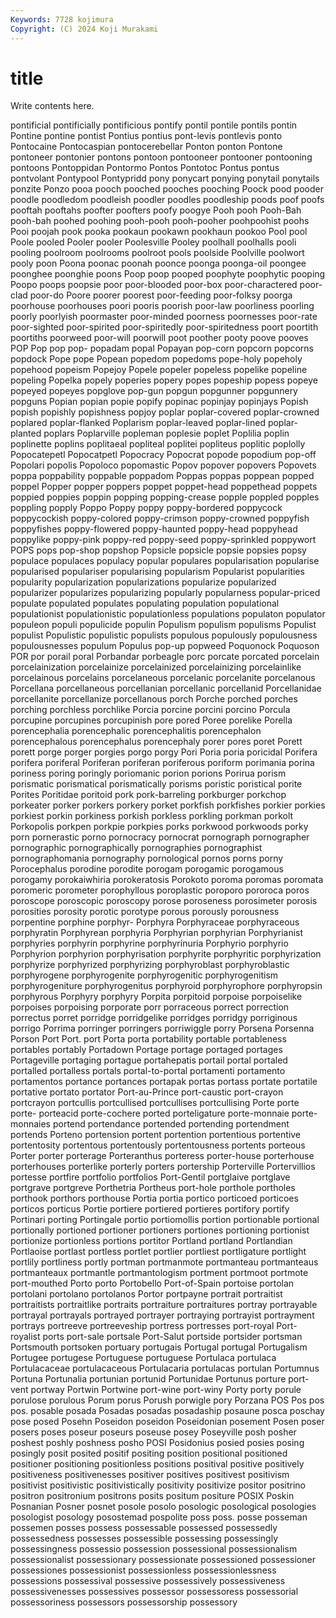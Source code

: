 ```yaml
---
Keywords: 7728 kojimura
Copyright: (C) 2024 Koji Murakami
---
```


# title

Write contents here.



 pontificial pontificially pontificious pontify pontil pontile pontils pontin Pontine
pontine pontist Pontius pontius pont-levis pontlevis ponto Pontocaine Pontocaspian pontocerebellar
Ponton ponton Pontone pontoneer pontonier pontons pontoon pontooneer pontooner pontooning
pontoons Pontoppidan Pontormo Pontos Pontotoc Pontus pontus pontvolant Pontypool Pontypridd
pony ponycart ponying ponytail ponytails ponzite Ponzo pooa pooch pooched
pooches pooching Poock pood pooder poodle poodledom poodleish poodler poodles
poodleship poods poof poofs pooftah pooftahs poofter poofters poofy poogye
Pooh pooh Pooh-Bah pooh-bah poohed poohing pooh-pooh pooh-pooher poohpoohist poohs
Pooi poojah pook pooka pookaun pookawn pookhaun pookoo Pool pool
Poole pooled Pooler pooler Poolesville Pooley poolhall poolhalls pooli pooling
poolroom poolrooms poolroot pools poolside Poolville poolwort pooly poon Poona
poonac poonah poonce poonga poonga-oil poongee poonghee poonghie poons Poop
poop pooped poophyte poophytic pooping Poopo poops poopsie poor poor-blooded
poor-box poor-charactered poor-clad poor-do Poore poorer poorest poor-feeding poor-folksy poorga
poorhouse poorhouses poori pooris poorish poor-law poorliness poorling poorly poorlyish
poormaster poor-minded poorness poornesses poor-rate poor-sighted poor-spirited poor-spiritedly poor-spiritedness poort
poortith poortiths poorweed poor-will poorwill poot poother pooty poove pooves
POP Pop pop pop- popadam popal Popayan pop-corn popcorn popcorns
popdock Pope pope Popean popedom popedoms pope-holy popeholy popehood popeism
Popejoy Popele popeler popeless popelike popeline popeling Popelka popely poperies
popery popes popeship popess popeye popeyed popeyes popglove pop-gun popgun
popgunner popgunnery popguns Popian popian popie popify popinac popinjay popinjays
Popish popish popishly popishness popjoy poplar poplar-covered poplar-crowned poplared poplar-flanked
Poplarism poplar-leaved poplar-lined poplar-planted poplars Poplarville popleman poplesie poplet Poplilia
poplin poplinette poplins poplitaeal popliteal poplitei popliteus poplitic poplolly Popocatepetl
Popocatpetl Popocracy Popocrat popode popodium pop-off Popolari popolis Popoloco popomastic
Popov popover popovers Popovets poppa poppability poppable poppadom Poppas poppas
poppean popped poppel Popper popper poppers poppet poppet-head poppethead poppets
poppied poppies poppin popping popping-crease popple poppled popples poppling popply
Poppo Poppy poppy poppy-bordered poppycock poppycockish poppy-colored poppy-crimson poppy-crowned poppyfish
poppyfishes poppy-flowered poppy-haunted poppy-head poppyhead poppylike poppy-pink poppy-red poppy-seed poppy-sprinkled
poppywort POPS pops pop-shop popshop Popsicle popsicle popsie popsies popsy
populace populaces populacy popular populares popularisation popularise popularised populariser popularising
popularism Popularist popularities popularity popularization popularizations popularize popularized popularizer popularizes
popularizing popularly popularness popular-priced populate populated populates populating population populational
populationist populationistic populationless populations populaton populator populeon populi populicide populin
Populism populism populisms Populist populist Populistic populistic populists populous populously
populousness populousnesses populum Populus pop-up popweed Poquonock Poquoson POR por
porail poral Porbandar porbeagle porc porcate porcated porcelain porcelainization porcelainize
porcelainized porcelainizing porcelainlike porcelainous porcelains porcelaneous porcelanic porcelanite porcelanous Porcellana
porcellaneous porcellanian porcellanic porcellanid Porcellanidae porcellanite porcellanize porcellanous porch Porche
porched porches porching porchless porchlike Porcia porcine porcini porcino Porcula
porcupine porcupines porcupinish pore pored Poree porelike Porella porencephalia porencephalic
porencephalitis porencephalon porencephalous porencephalus porencephaly porer pores poret Porett porett
porge porger porgies porgo porgy Pori Poria poria poricidal Porifera
porifera poriferal Poriferan poriferan poriferous poriform porimania porina poriness poring
poringly poriomanic porion porions Porirua porism porismatic porismatical porismatically porisms
poristic poristical porite Porites Poritidae poritoid pork pork-barreling porkburger porkchop
porkeater porker porkers porkery porket porkfish porkfishes porkier porkies porkiest
porkin porkiness porkish porkless porkling porkman porkolt Porkopolis porkpen porkpie
porkpies porks porkwood porkwoods porky porn pornerastic porno pornocracy pornocrat
pornograph pornographer pornographic pornographically pornographies pornographist pornographomania pornography pornological pornos
porns porny Porocephalus porodine porodite porogam porogamic porogamous porogamy porokaiwhiria
porokeratosis Porokoto poroma poromas poromata poromeric porometer porophyllous poroplastic poroporo
pororoca poros poroscope poroscopic poroscopy porose poroseness porosimeter porosis porosities
porosity porotic porotype porous porously porousness porpentine porphine porphyr- Porphyra
Porphyraceae porphyraceous porphyratin Porphyrean porphyria Porphyrian porphyrian Porphyrianist porphyries porphyrin
porphyrine porphyrinuria Porphyrio porphyrio Porphyrion porphyrion porphyrisation porphyrite porphyritic porphyrization
porphyrize porphyrized porphyrizing porphyroblast porphyroblastic porphyrogene porphyrogenite porphyrogenitic porphyrogenitism porphyrogeniture
porphyrogenitus porphyroid porphyrophore porphyropsin porphyrous Porphyry porphyry Porpita porpitoid porpoise
porpoiselike porpoises porpoising porporate porr porraceous porrect porrection porrectus porret
porridge porridgelike porridges porridgy porriginous porrigo Porrima porringer porringers porriwiggle
porry Porsena Porsenna Porson Port Port. port Porta porta portability
portable portableness portables portably Portadown Portage portage portaged portages Portageville
portaging portague portahepatis portail portal portaled portalled portalless portals portal-to-portal
portamenti portamento portamentos portance portances portapak portas portass portate portatile
portative portato portator Port-au-Prince port-caustic port-crayon portcrayon portcullis portcullised portcullises
portcullising Porte porte porte- porteacid porte-cochere ported porteligature porte-monnaie porte-monnaies
portend portendance portended portending portendment portends Porteno portension portent portention
portentious portentive portentosity portentous portentously portentousness portents porteous Porter porter
porterage Porteranthus porteress porter-house porterhouse porterhouses porterlike porterly porters portership
Porterville Portervillios portesse portfire portfolio portfolios Port-Gentil portglaive portglave portgrave
portgreve Porthetria Portheus port-hole porthole portholes porthook porthors porthouse Portia
portia portico porticoed porticoes porticos porticus Portie portiere portiered portieres
portifory portify Portinari porting Portingale portio portiomollis portion portionable portional
portionally portioned portioner portioners portiones portioning portionist portionize portionless portions
portitor Portland portland Portlandian Portlaoise portlast portless portlet portlier portliest
portligature portlight portlily portliness portly portman portmanmote portmanteau portmanteaus portmanteaux
portmantle portmantologism portment portmoot portmote port-mouthed Porto porto Portobello Port-of-Spain
portoise portolan portolani portolano portolanos Portor portpayne portrait portraitist portraitists
portraitlike portraits portraiture portraitures portray portrayable portrayal portrayals portrayed portrayer
portraying portrayist portrayment portrays portreeve portreeveship portress portresses port-royal Port-royalist
ports port-sale portsale Port-Salut portside portsider portsman Portsmouth portsoken portuary
portugais Portugal portugal Portugalism Portugee portugese Portuguese portuguese Portulaca portulaca
Portulacaceae portulacaceous Portulacaria portulacas portulan Portumnus Portuna Portunalia portunian portunid
Portunidae Portunus porture port-vent portway Portwin Portwine port-wine port-winy Porty
porty porule porulose porulous Porum porus Porush porwigle pory Porzana
POS Pos pos pos. posable posada Posadas posadas posadaship posaune
posca poschay pose posed Posehn Poseidon poseidon Poseidonian posement Posen
poser posers poses poseur poseurs poseuse posey Poseyville posh posher
poshest poshly poshness posho POSI Posidonius posied posies posing posingly
posit posited positif positing position positional positioned positioner positioning positionless
positions positival positive positively positiveness positivenesses positiver positives positivest positivism
positivist positivistic positivistically positivity positivize positor positrino positron positronium positrons
posits positum positure POSIX Poskin Posnanian Posner posnet posole posolo
posologic posological posologies posologist posology posostemad pospolite poss poss. posse
posseman possemen posses possess possessable possessed possessedly possessedness possesses possessible
possessing possessingly possessingness possessio possession possessional possessionalism possessionalist possessionary possessionate
possessioned possessioner possessiones possessionist possessionless possessionlessness possessions possessival possessive possessively
possessiveness possessivenesses possessives possessor possessoress possessorial possessoriness possessors possessorship possessory
